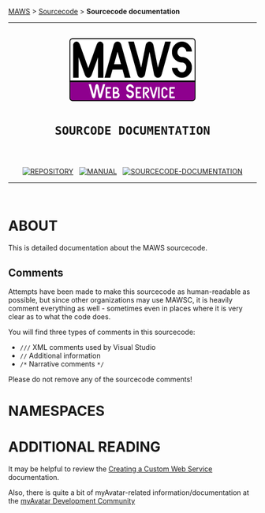 <!-- b220621.115657 -->

[MAWS](https://github.com/spectrum-health-systems/MAWS) &gt; [Sourcecode](../Sourcecode/MAWS-Sourcecode.md) &gt;  **Sourcecode documentation**

***

<br>

<div align="center">

  <img src="../../.github/Resources/Assets/Logos/maws-logo-web-service-512x256.png" alt="MAWS logo" width="256">
  <h1> 

    SOURCODE DOCUMENTATION
  </h1>

  <br>
  
  [![REPOSITORY](https://img.shields.io/badge/REPOSITORY-550055?style=for-the-badge)](https://github.com/spectrum-health-systems/MAWSC)&nbsp;&nbsp;&nbsp;[![MANUAL](https://img.shields.io/badge/MANUAL-550055?style=for-the-badge)](../Manual/MAWSC-Manual.md)&nbsp;&nbsp;&nbsp;[![SOURCECODE-DOCUMENTATION](https://img.shields.io/badge/SOURCECODE%20DOCUMENTATION-8e008e?style=for-the-badge)](MAWSC-Sourcecode.md)

</div>

***

<br>

# ABOUT

This is detailed documentation about the MAWS sourcecode.

## Comments

Attempts have been made to make this sourcecode as human-readable as possible, but since other organizations may use MAWSC, it is heavily comment everything as well - sometimes even in places where it is very clear as to what the code does.
 
You will find three types of comments in this sourcecode:
 
* `///` XML comments used by Visual Studio
* `//` Additional information
* `/*` Narrative comments `*/`

 Please do not remove any of the sourcecode comments!

# NAMESPACES

# ADDITIONAL READING

It may be helpful to review the [Creating a Custom Web Service](
https://github.com/myAvatar-Development-Community/document-creating-a-custom-web-service) documentation.

Also, there is quite a bit of myAvatar-related information/documentation at the [myAvatar Development Community](
https://github.com/myAvatar-Development-Community/document-creating-a-custom-web-service)